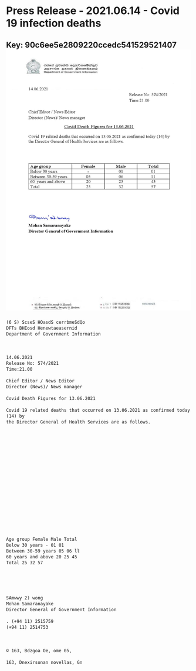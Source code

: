# Press Release - 2021.06.14 - Covid 19 infection deaths 
Key: 90c6ee5e2809220ccedc541529521407 
![img](img/90c6ee5e2809220ccedc541529521407.jpg)
---
```
(6 S) ScseS HOasdS cerrbmeSdQo
DFTs BHEosd Henewtaeasernid
Department of Government Information

 

14.06.2021
Release No: 574/2021
Time:21.00

Chief Editor / News Editor
Director (News)/ News manager

Covid Death Figures for 13.06.2021

Covid 19 related deaths that occurred on 13.06.2021 as confirmed today (14) by
the Director General of Health Services are as follows.

 

 

 

 

 

 

 

 

 

Age group Female Male Total
Below 30 years - 01 01
Between 30-59 years 05 06 ll
60 years and above 20 25 45
Total 25 32 57

 

 

SAmwwy 2) wong
Mohan Samaranayake
Director General of Government Information

. (+94 11) 2515759
(+94 11) 2514753

 

© 163, Bdzgoa Oe, ome 05,

163, Dnexirsonan novellas, Gn

 

```
